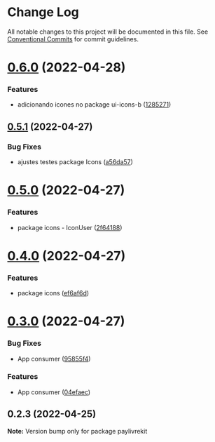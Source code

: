 # Change Log

All notable changes to this project will be documented in this file.
See [Conventional Commits](https://conventionalcommits.org) for commit guidelines.

# [0.6.0](https://github.com/thiagobrolly/paykit/compare/v0.5.1...v0.6.0) (2022-04-28)


### Features

* adicionando icones no package ui-icons-b ([1285271](https://github.com/thiagobrolly/paykit/commit/1285271441ab9e3fef28c8cff43f7d071dad5d4b))





## [0.5.1](https://github.com/thiagobrolly/paykit/compare/v0.5.0...v0.5.1) (2022-04-27)


### Bug Fixes

* ajustes testes package Icons ([a56da57](https://github.com/thiagobrolly/paykit/commit/a56da57df243299bd1f04ccd576fa4ad990f4e4e))





# [0.5.0](https://github.com/thiagobrolly/paykit/compare/v0.4.0...v0.5.0) (2022-04-27)


### Features

* package icons - IconUser ([2f64188](https://github.com/thiagobrolly/paykit/commit/2f641883284f003dcb567acb8184f097fb50712c))





# [0.4.0](https://github.com/thiagobrolly/paykit/compare/v0.3.0...v0.4.0) (2022-04-27)


### Features

* package icons ([ef6af6d](https://github.com/thiagobrolly/paykit/commit/ef6af6d323d79d5263bdbc6f37a1b238e73f837e))





# [0.3.0](https://github.com/thiagobrolly/paykit/compare/v0.2.3...v0.3.0) (2022-04-27)


### Bug Fixes

* App consumer ([95855f4](https://github.com/thiagobrolly/paykit/commit/95855f4f8b668cf0c0e7309e3d6006b7ddd822f8))


### Features

* App consumer ([04efaec](https://github.com/thiagobrolly/paykit/commit/04efaec78cc48432f04e1fc9845e20e72a625e49))





## 0.2.3 (2022-04-25)

**Note:** Version bump only for package paylivrekit
